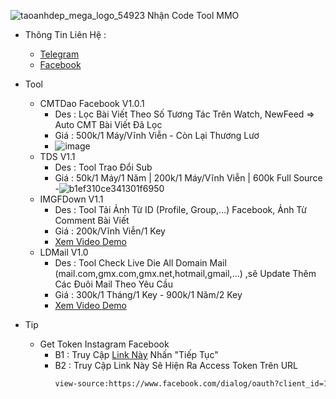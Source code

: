 ![taoanhdep_mega_logo_54923](https://github.com/NNHSoft/nnhsoft/assets/137013278/11cb00a4-f06b-47dd-8e89-68140415cd7e)
Nhận Code Tool MMO
- Thông Tin Liên Hệ :
  - <a href="https://t.me/NNHSoft">Telegram</a>
  - <a href="https://www.facebook.com/profile.php?id=100093411416254">Facebook</a>

- Tool
  - CMTDao Facebook V1.0.1
     - Des : Lọc Bài Viết Theo Số Tương Tác Trên Watch, NewFeed => Auto CMT Bài Viết Đã Lọc
     - Giá : 500k/1 Máy/Vĩnh Viễn - Còn Lại Thương Lươ
     - ![image](https://github.com/NNHSoft/nnhsoft/assets/137013278/fdfe3aa2-ee05-44c5-af88-7bca2cafc3be)
  - TDS V1.1
     - Des : Tool Trao Đổi Sub
     - Giá : 50k/1 Máy/1 Năm | 200k/1 Máy/Vĩnh Viễn | 600k Full Source
     -![b1ef310ce341301f6950](https://github.com/NNHSoft/nnhsoft/assets/137013278/02020b1e-cde6-4c5c-91e8-f2972dd0ced8)
  - IMGFDown V1.1
    - Des : Tool Tải Ảnh Từ ID (Profile, Group,...) Facebook, Ảnh Từ Comment Bài Viết
    - Giá : 200k/Vĩnh Viễn/1 Key
    - <a href="https://youtu.be/r0ytiwQ6paM">Xem Video Demo</a>
  - LDMail V1.0
    - Des : Tool Check Live Die All Domain Mail (mail.com,gmx.com,gmx.net,hotmail,gmail,...) ,sẽ Update Thêm Các Đuôi Mail Theo Yêu Cầu
    - Giá : 300k/1 Tháng/1 Key - 900k/1 Năm/2 Key
    - <a href="https://youtu.be/E4rKfXz-HqY">Xem Video Demo</a>

- Tip
  - Get Token Instagram Facebook
    - B1 : Truy Cập <a href="https://bit.ly/3gWryme">Link Này</a> Nhấn "Tiếp Tục"
    - B2 : Truy Cập Link Này Sẽ Hiện Ra Access Token Trên URL
        ```bash
        view-source:https://www.facebook.com/dialog/oauth?client_id=124024574287414&redirect_uri=https://www.instagram.com/accounts/signup/&&scope=email&response_type=token
        ```
     
